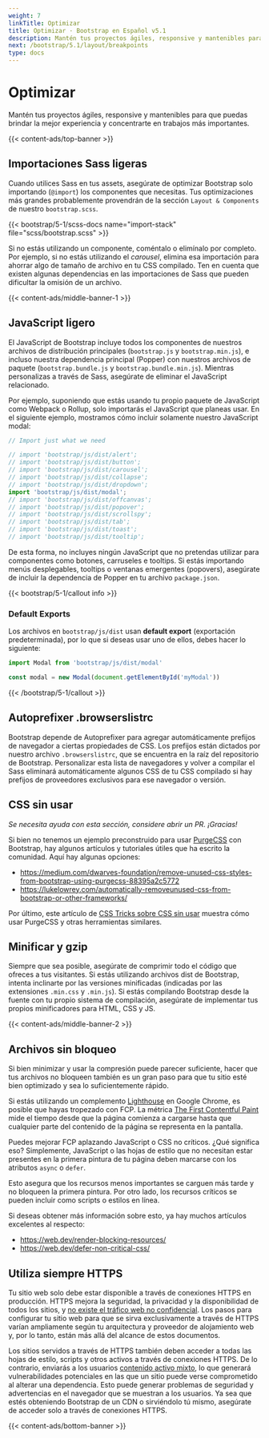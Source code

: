 ```yaml
---
weight: 7
linkTitle: Optimizar
title: Optimizar · Bootstrap en Español v5.1
description: Mantén tus proyectos ágiles, responsive y mantenibles para que puedas brindar la mejor experiencia y concentrarte en trabajos más importantes.
next: /bootstrap/5.1/layout/breakpoints
type: docs
---
```


# Optimizar

Mantén tus proyectos ágiles, responsive y mantenibles para que puedas brindar la mejor experiencia y concentrarte en trabajos más importantes.

{{< content-ads/top-banner >}}

## Importaciones Sass ligeras

Cuando utilices Sass en tus assets, asegúrate de optimizar Bootstrap solo importando (`@import`) los componentes que necesitas. Tus optimizaciones más grandes probablemente provendrán de la sección `Layout & Components` de nuestro `bootstrap.scss`.

{{< bootstrap/5-1/scss-docs name="import-stack" file="scss/bootstrap.scss" >}}

Si no estás utilizando un componente, coméntalo o elimínalo por completo. Por ejemplo, si no estás utilizando el *carousel*, elimina esa importación para ahorrar algo de tamaño de archivo en tu CSS compilado. Ten en cuenta que existen algunas dependencias en las importaciones de Sass que pueden dificultar la omisión de un archivo.

{{< content-ads/middle-banner-1 >}}

## JavaScript ligero

El JavaScript de Bootstrap incluye todos los componentes de nuestros archivos de distribución principales (`bootstrap.js` y `bootstrap.min.js`), e incluso nuestra dependencia principal (Popper) con nuestros archivos de paquete (`bootstrap.bundle.js` y `bootstrap.bundle.min.js`). Mientras personalizas a través de Sass, asegúrate de eliminar el JavaScript relacionado.

Por ejemplo, suponiendo que estás usando tu propio paquete de JavaScript como Webpack o Rollup, solo importarás el JavaScript que planeas usar. En el siguiente ejemplo, mostramos cómo incluir solamente nuestro JavaScript modal:

```js
// Import just what we need

// import 'bootstrap/js/dist/alert';
// import 'bootstrap/js/dist/button';
// import 'bootstrap/js/dist/carousel';
// import 'bootstrap/js/dist/collapse';
// import 'bootstrap/js/dist/dropdown';
import 'bootstrap/js/dist/modal';
// import 'bootstrap/js/dist/offcanvas';
// import 'bootstrap/js/dist/popover';
// import 'bootstrap/js/dist/scrollspy';
// import 'bootstrap/js/dist/tab';
// import 'bootstrap/js/dist/toast';
// import 'bootstrap/js/dist/tooltip';
```

De esta forma, no incluyes ningún JavaScript que no pretendas utilizar para componentes como botones, carruseles e tooltips. Si estás importando menús desplegables, tooltips o ventanas emergentes (popovers), asegúrate de incluir la dependencia de Popper en tu archivo `package.json`.

{{< bootstrap/5-1/callout info >}}
### Default Exports

Los archivos en `bootstrap/js/dist` usan **default export** (exportación predeterminada), por lo que si deseas usar uno de ellos, debes hacer lo siguiente:

```js
import Modal from 'bootstrap/js/dist/modal'

const modal = new Modal(document.getElementById('myModal'))
```
{{< /bootstrap/5-1/callout >}}

## Autoprefixer .browserslistrc

Bootstrap depende de Autoprefixer para agregar automáticamente prefijos de navegador a ciertas propiedades de CSS. Los prefijos están dictados por nuestro archivo `.browserslistrc`, que se encuentra en la raíz del repositorio de Bootstrap. Personalizar esta lista de navegadores y volver a compilar el Sass eliminará automáticamente algunos CSS de tu CSS compilado si hay prefijos de proveedores exclusivos para ese navegador o versión.

## CSS sin usar

_Se necesita ayuda con esta sección, considere abrir un PR. ¡Gracias!_

Si bien no tenemos un ejemplo preconstruido para usar [PurgeCSS](https://github.com/FullHuman/purgecss) con Bootstrap, hay algunos artículos y tutoriales útiles que ha escrito la comunidad. Aquí hay algunas opciones:

- <https://medium.com/dwarves-foundation/remove-unused-css-styles-from-bootstrap-using-purgecss-88395a2c5772>
- <https://lukelowrey.com/automatically-removeunused-css-from-bootstrap-or-other-frameworks/>

Por último, este artículo de [CSS Tricks sobre CSS sin usar](https://css-tricks.com/how-do-you-remove-unused-css-from-a-site/) muestra cómo usar PurgeCSS y otras herramientas similares.

## Minificar y gzip

Siempre que sea posible, asegúrate de comprimir todo el código que ofreces a tus visitantes. Si estás utilizando archivos dist de Bootstrap, intenta inclinarte por las versiones minificadas (indicadas por las extensiones `.min.css` y `.min.js`). Si estás compilando Bootstrap desde la fuente con tu propio sistema de compilación, asegúrate de implementar tus propios minificadores para HTML, CSS y JS.

{{< content-ads/middle-banner-2 >}}

## Archivos sin bloqueo

Si bien minimizar y usar la compresión puede parecer suficiente, hacer que tus archivos no bloqueen también es un gran paso para que tu sitio esté bien optimizado y sea lo suficientemente rápido.

Si estás utilizando un complemento [Lighthouse](https://developers.google.com/web/tools/lighthouse/) en Google Chrome, es posible que hayas tropezado con FCP. La métrica [The First Contentful Paint](https://web.dev/fcp/) mide el tiempo desde que la página comienza a cargarse hasta que cualquier parte del contenido de la página se representa en la pantalla.

Puedes mejorar FCP aplazando JavaScript o CSS no críticos. ¿Qué significa eso? Simplemente, JavaScript o las hojas de estilo que no necesitan estar presentes en la primera pintura de tu página deben marcarse con los atributos `async` o `defer`.

Esto asegura que los recursos menos importantes se carguen más tarde y no bloqueen la primera pintura. Por otro lado, los recursos críticos se pueden incluir como scripts o estilos en línea.

Si deseas obtener más información sobre esto, ya hay muchos artículos excelentes al respecto:

- <https://web.dev/render-blocking-resources/>
- <https://web.dev/defer-non-critical-css/>

## Utiliza siempre HTTPS

Tu sitio web solo debe estar disponible a través de conexiones HTTPS en producción. HTTPS mejora la seguridad, la privacidad y la disponibilidad de todos los sitios, y [no existe el tráfico web no confidencial](https://https.cio.gov/everything/). Los pasos para configurar tu sitio web para que se sirva exclusivamente a través de HTTPS varían ampliamente según tu arquitectura y proveedor de alojamiento web y, por lo tanto, están más allá del alcance de estos documentos.

Los sitios servidos a través de HTTPS también deben acceder a todas las hojas de estilo, scripts y otros activos a través de conexiones HTTPS. De lo contrario, enviarás a los usuarios [contenido activo mixto](https://developer.mozilla.org/en-US/docs/Web/Security/Mixed_content), lo que generará vulnerabilidades potenciales en las que un sitio puede verse comprometido al alterar una dependencia. Esto puede generar problemas de seguridad y advertencias en el navegador que se muestran a los usuarios. Ya sea que estés obteniendo Bootstrap de un CDN o sirviéndolo tú mismo, asegúrate de acceder solo a través de conexiones HTTPS.

{{< content-ads/bottom-banner >}}